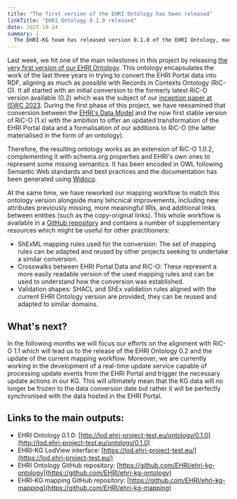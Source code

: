 ```yaml
---
title: "The first version of the EHRI Ontology has been released"
linkTitle: "EHRI Ontology 0.1.0 released"
date: 2025-10-24
summary: |
  The EHRI-KG team has released version 0.1.0 of the EHRI Ontology, marking a significant milestone in the ongoing effort to publish the EHRI Portal data as Linked Open Data. This ontology extends Records in Contexts Ontology (RiC-O) 1.0.2, integrating schema.org and EHRI-specific properties to fill semantic gaps.
---
```


Last week, we hit one of the main milestones in this project by releasing [the very first version of our EHRI Ontology](http://lod.ehri-project-test.eu/ontology/0.1.0). This ontology encapsulates the work of the last three years in trying to convert the EHRI Portal data into RDF, aligning as much as possible with Records in Contexts Ontology (RiC-O). It all started with an initial conversion to the formerly latest RiC-O version available (0.2) which was the subject of our [inception paper at ISWC 2023](https://doi.org/10.1007/978-3-031-47243-5_20). During the first phase of this project, we have reexamined that conversion between the [EHRI's Data Model](https://portal.ehri-project.eu/help/datamodel) and the now first stable version of RiC-O (1.x) with the ambition to offer an updated transformation of the EHRI Portal data and a formalisation of our additions to RiC-O (the latter materialised in the form of an ontology).

Therefore, the resulting ontology works as an extension of RiC-O 1.0.2, complementing it with schema.org properties and EHRI's own ones to represent some missing semantics. It has been encoded in OWL following Semantic Web standards and best practices and the documentation has been generated using [Widoco](https://github.com/dgarijo/Widoco). 

At the same time, we have reworked our mapping workflow to match this ontology version alongside many tehcnical improvements, including new attributes previously missing, more meaningful IRIs, and additional links between entities (such as the copy-original links). This whole workflow is available in a [GitHub repository](https://github.com/EHRI/ehri-kg-mapping) and contains a number of supplementary resources which might be useful for other practitioners:
- ShExML mapping rules used for the conversion: The set of mapping rules can be adapted and reused by other projects seeking to undertake a similar conversion.
- Crosswalks between EHRI Portal Data and RiC-O: These represent a more easily readable version of the used mapping rules and can be used to understand how the conversion was established.
- Validation shapes: SHACL and ShEx validation rules aligned with the current EHRI Ontology version are provided, they can be reused and adapted to similar domains.

## What's next?
In the following months we will focus our efforts on the alignment with RiC-O 1.1 which will lead us to the release of the EHRI Ontology 0.2 and the update of the current mapping workflow. Moreover, we are currently working in the development of a real-time update service capable of processing update events from the EHRI Portal and trigger the necessary update actions in our KG. This will ultimately mean that the KG data will no longer be frozen to the data conversion date but rather it will be perfectly synchronised with the data hosted in the EHRI Portal.

## Links to the main outputs:
- EHRI Ontology 0.1.0: [http://lod.ehri-project-test.eu/ontology/0.1.0](http://lod.ehri-project-test.eu/ontology/0.1.0)
- EHRI-KG LodView interface: [https://lod.ehri-project-test.eu/](https://lod.ehri-project-test.eu/)
- EHRI Ontology GitHub repository: [https://github.com/EHRI/ehri-kg-ontology](https://github.com/EHRI/ehri-kg-ontology)
- EHRI-KG mapping GitHub repository: [https://github.com/EHRI/ehri-kg-mapping](https://github.com/EHRI/ehri-kg-mapping)
